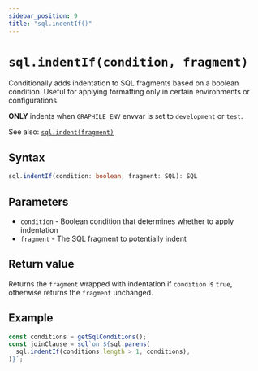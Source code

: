 ```yaml
---
sidebar_position: 9
title: "sql.indentIf()"
---
```


# `sql.indentIf(condition, fragment)`

Conditionally adds indentation to SQL fragments based on a boolean condition.
Useful for applying formatting only in certain environments or configurations.

**ONLY** indents when `GRAPHILE_ENV` envvar is set to `development` or `test`.

See also: [`sql.indent(fragment)`](./sql-indent.md)

## Syntax

```ts
sql.indentIf(condition: boolean, fragment: SQL): SQL
```

## Parameters

- `condition` - Boolean condition that determines whether to apply indentation
- `fragment` - The SQL fragment to potentially indent

## Return value

Returns the `fragment` wrapped with indentation if `condition` is `true`, otherwise returns the `fragment` unchanged.

## Example

```js
const conditions = getSqlConditions();
const joinClause = sql`on ${sql.parens(
  sql.indentIf(conditions.length > 1, conditions),
)}`;
```
